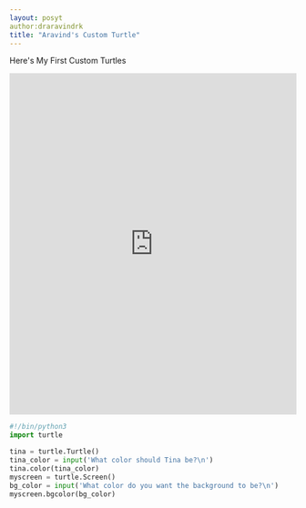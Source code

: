```yaml
---
layout: posyt
author:draravindrk
title: "Aravind's Custom Turtle"
---
```

Here's My First Custom Turtles

<iframe src="https://trinket.io/embed/python/3cd2f22706" width="100%" height="600" frameborder="0" marginwidth="0" marginheight="0" allowfullscreen></iframe>

```python
#!/bin/python3
import turtle

tina = turtle.Turtle()
tina_color = input('What color should Tina be?\n')
tina.color(tina_color)
myscreen = turtle.Screen()
bg_color = input('What color do you want the background to be?\n')
myscreen.bgcolor(bg_color)
```
